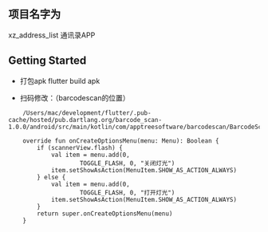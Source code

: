 ## 项目名字为
   xz_address_list 通讯录APP

## Getting Started

- 打包apk
    flutter build apk

- 扫码修改：（barcodescan的位置）
```
    /Users/mac/development/flutter/.pub-cache/hosted/pub.dartlang.org/barcode_scan-1.0.0/android/src/main/kotlin/com/apptreesoftware/barcodescan/BarcodeScannerActivity.kt

    override fun onCreateOptionsMenu(menu: Menu): Boolean {
        if (scannerView.flash) {
            val item = menu.add(0,
                    TOGGLE_FLASH, 0, "关闭灯光")
            item.setShowAsAction(MenuItem.SHOW_AS_ACTION_ALWAYS)
        } else {
            val item = menu.add(0,
                    TOGGLE_FLASH, 0, "打开灯光")
            item.setShowAsAction(MenuItem.SHOW_AS_ACTION_ALWAYS)
        }
        return super.onCreateOptionsMenu(menu)
    }
```
